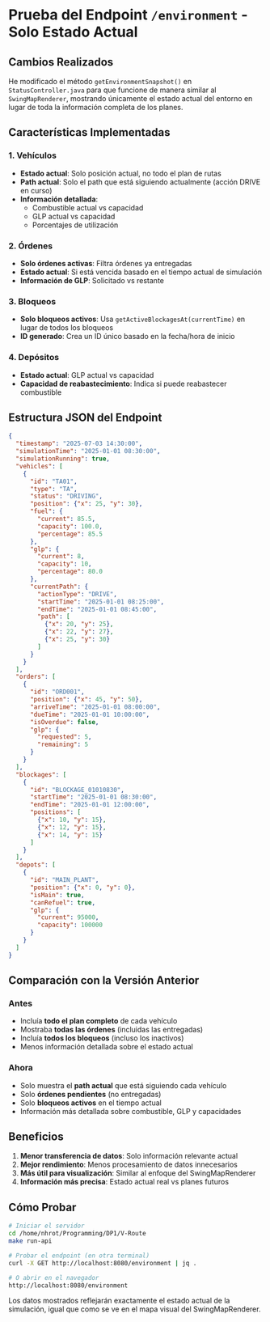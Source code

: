 # Prueba del Endpoint `/environment` - Solo Estado Actual

## Cambios Realizados

He modificado el método `getEnvironmentSnapshot()` en `StatusController.java` para que funcione de manera similar al `SwingMapRenderer`, mostrando únicamente el estado actual del entorno en lugar de toda la información completa de los planes.

## Características Implementadas

### 1. Vehículos
- **Estado actual**: Solo posición actual, no todo el plan de rutas
- **Path actual**: Solo el path que está siguiendo actualmente (acción DRIVE en curso)
- **Información detallada**: 
  - Combustible actual vs capacidad
  - GLP actual vs capacidad
  - Porcentajes de utilización

### 2. Órdenes
- **Solo órdenes activas**: Filtra órdenes ya entregadas
- **Estado actual**: Si está vencida basado en el tiempo actual de simulación
- **Información de GLP**: Solicitado vs restante

### 3. Bloqueos
- **Solo bloqueos activos**: Usa `getActiveBlockagesAt(currentTime)` en lugar de todos los bloqueos
- **ID generado**: Crea un ID único basado en la fecha/hora de inicio

### 4. Depósitos
- **Estado actual**: GLP actual vs capacidad
- **Capacidad de reabastecimiento**: Indica si puede reabastecer combustible

## Estructura JSON del Endpoint

```json
{
  "timestamp": "2025-07-03 14:30:00",
  "simulationTime": "2025-01-01 08:30:00",
  "simulationRunning": true,
  "vehicles": [
    {
      "id": "TA01",
      "type": "TA",
      "status": "DRIVING",
      "position": {"x": 25, "y": 30},
      "fuel": {
        "current": 85.5,
        "capacity": 100.0,
        "percentage": 85.5
      },
      "glp": {
        "current": 8,
        "capacity": 10,
        "percentage": 80.0
      },
      "currentPath": {
        "actionType": "DRIVE",
        "startTime": "2025-01-01 08:25:00",
        "endTime": "2025-01-01 08:45:00",
        "path": [
          {"x": 20, "y": 25},
          {"x": 22, "y": 27},
          {"x": 25, "y": 30}
        ]
      }
    }
  ],
  "orders": [
    {
      "id": "ORD001",
      "position": {"x": 45, "y": 50},
      "arriveTime": "2025-01-01 08:00:00",
      "dueTime": "2025-01-01 10:00:00",
      "isOverdue": false,
      "glp": {
        "requested": 5,
        "remaining": 5
      }
    }
  ],
  "blockages": [
    {
      "id": "BLOCKAGE_01010830",
      "startTime": "2025-01-01 08:30:00",
      "endTime": "2025-01-01 12:00:00",
      "positions": [
        {"x": 10, "y": 15},
        {"x": 12, "y": 15},
        {"x": 14, "y": 15}
      ]
    }
  ],
  "depots": [
    {
      "id": "MAIN_PLANT",
      "position": {"x": 0, "y": 0},
      "isMain": true,
      "canRefuel": true,
      "glp": {
        "current": 95000,
        "capacity": 100000
      }
    }
  ]
}
```

## Comparación con la Versión Anterior

### Antes
- Incluía **todo el plan completo** de cada vehículo
- Mostraba **todas las órdenes** (incluidas las entregadas)
- Incluía **todos los bloqueos** (incluso los inactivos)
- Menos información detallada sobre el estado actual

### Ahora
- Solo muestra el **path actual** que está siguiendo cada vehículo
- Solo **órdenes pendientes** (no entregadas)
- Solo **bloqueos activos** en el tiempo actual
- Información más detallada sobre combustible, GLP y capacidades

## Beneficios

1. **Menor transferencia de datos**: Solo información relevante actual
2. **Mejor rendimiento**: Menos procesamiento de datos innecesarios
3. **Más útil para visualización**: Similar al enfoque del SwingMapRenderer
4. **Información más precisa**: Estado actual real vs planes futuros

## Cómo Probar

```bash
# Iniciar el servidor
cd /home/nhrot/Programming/DP1/V-Route
make run-api

# Probar el endpoint (en otra terminal)
curl -X GET http://localhost:8080/environment | jq .

# O abrir en el navegador
http://localhost:8080/environment
```

Los datos mostrados reflejarán exactamente el estado actual de la simulación, igual que como se ve en el mapa visual del SwingMapRenderer.
